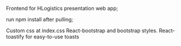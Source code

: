Frontend for HLogistics presentation web app;

run npm install after pulling;

Custom css at index.css
React-bootstrap and bootstrap styles.
React-toastify for easy-to-use toasts

